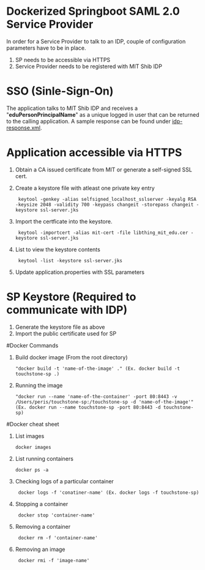 # Dockerized Springboot SAML 2.0 Service Provider

In order for a Service Provider to talk to an IDP, couple of configuration parameters have to be in place.

1. SP needs to be accessible via HTTPS
2. Service Provider needs to be registered with MIT Shib IDP


# SSO (Sinle-Sign-On)

The application talks to MIT Shib IDP and receives a "__eduPersonPrincipalName__" as a unique logged in user that can be returned to the calling application. 
A sample response can be found under [idp-response.xml](..src/main/resources/saml/idp-response.xml). 


# Application accessible via HTTPS
1. Obtain a CA issued certificate from MIT or generate a self-signed SSL cert. 
2. Create a keystore file with atleast one private key entry
       
        keytool -genkey -alias selfsigned_localhost_sslserver -keyalg RSA -keysize 2048 -validity 700 -keypass changeit -storepass changeit -keystore ssl-server.jks
3. Import the certficate into the keystore.
    
        keytool -importcert -alias mit-cert -file libthing_mit_edu.cer -keystore ssl-server.jks
       
4. List to view the keystore contents

        keytool -list -keystore ssl-server.jks
        
5. Update application.properties with SSL parameters


# SP Keystore (Required to communicate with IDP)
1. Generate the keystore file as above
2. Import the public certificate used for SP


#Docker Commands

1. Build docker image (From the root directory)
       
       "docker build -t 'name-of-the-image' ." (Ex. docker build -t touchstone-sp .)
       
2. Running the image
    
       "docker run --name 'name-of-the-container' -port 80:8443 -v /Users/peris/touchstone-sp:/touchstone-sp -d 'name-of-the-image'" (Ex. docker run --name touchstone-sp -port 80:8443 -d touchstone-sp)
             
#Docker cheat sheet

1. List images

       docker images
       
       
2. List running containers

       docker ps -a
       
3. Checking logs of a particular container

        docker logs -f 'conatiner-name' (Ex. docker logs -f touchstone-sp)
      
      
4. Stopping a container 

        docker stop 'container-name'
      
5. Removing a container
   
        docker rm -f 'container-name'
      
6. Removing an image
    
        docker rmi -f 'image-name'
       
        
    
    